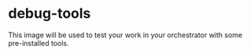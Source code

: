 # debug-tools
This image will be used to test your work in your orchestrator with some pre-installed tools.
